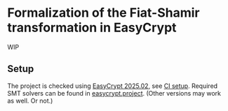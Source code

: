 # Formalization of the Fiat-Shamir transformation in EasyCrypt

WIP

## Setup

The project is checked using [EasyCrypt 2025.02](https://github.com/EasyCrypt/easycrypt/releases/tag/r2025.02), see [CI setup](./.github/workflows/ci.yaml). Required SMT solvers can be found in [easycrypt.project](easycrypt.project). (Other versions may work as well. Or not.)
